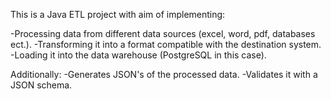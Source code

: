

This is a Java ETL project with aim of implementing:

-Processing data from different data sources (excel, word, pdf, databases ect.).
-Transforming it into a format compatible with the destination system.
-Loading it into the data warehouse (PostgreSQL in this case).

Additionally:
-Generates JSON's of the processed data.
-Validates it with a JSON schema.

